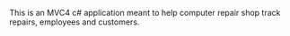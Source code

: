 This is an MVC4 c# application meant to help computer repair shop track repairs, employees and customers.